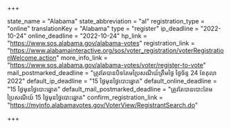 +++

state_name = "Alabama"
state_abbreviation = "al"
registration_type = "online"
translationKey = "Alabama"
type = "register"
ip_deadline = "2022-10-24"
online_deadline = "2022-10-24"
hp_link = "https://www.sos.alabama.gov/alabama-votes"
registration_link = "https://www.alabamainteractive.org/sos/voter_registration/voterRegistrationWelcome.action"
more_info_link = "https://www.sos.alabama.gov/alabama-votes/voter/register-to-vote"
mail_postmarked_deadline = "ត្រូវតែបានបិទតែមប្រៃសណីយ៍ត្រឹមថ្ងៃ​ ថ្ងៃច័ន្ទ 24 ខែតុលា 2022"
default_ip_deadline = "15 ថ្ងៃមុនថ្ងៃបោះឆ្នោត"
default_online_deadline = "15 ថ្ងៃមុនថ្ងៃបោះឆ្នោត"
default_mail_postmarked_deadline = "ត្រូវតែបានបោះតែមប្រៃសណីយ៍ 15 ថ្ងៃមុនថ្ងៃបោះឆ្នោត"
confirm_registration_link = "https://myinfo.alabamavotes.gov/VoterView/RegistrantSearch.do"

+++
